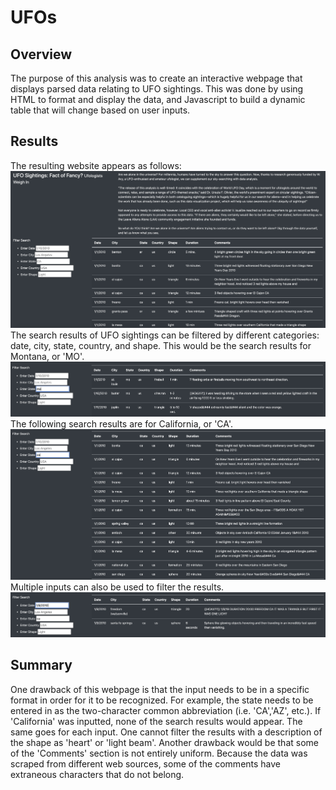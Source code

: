 # UFOs
## Overview
The purpose of this analysis was to create an interactive webpage that displays parsed data relating to UFO sightings. This was done by using HTML to format and display the data, and Javascript to build a dynamic table that will change based on user inputs. 
## Results
The resulting website appears as follows:
![txt](https://github.com/carrotdip/UFOs/blob/09e7c4ab40023e52f87eb8173f88dd8e447ee6d2/Screen%20Shot%202022-01-15%20at%205.01.38%20PM.png)\
The search results of UFO sightings can be filtered by different categories: date, city, state, country, and shape. This would be the search results for Montana, or 'MO'.
![mo](https://github.com/carrotdip/UFOs/blob/main/Screen%20Shot%202022-01-15%20at%205.01.53%20PM.png)\
The following search results are for California, or 'CA'.
![ca](https://github.com/carrotdip/UFOs/blob/main/Screen%20Shot%202022-01-15%20at%205.02.04%20PM.png)\
Multiple inputs can also be used to filter the results.
![both](https://github.com/carrotdip/UFOs/blob/main/Screen%20Shot%202022-01-15%20at%205.04.37%20PM.png)
## Summary
One drawback of this webpage is that the input needs to be in a specific format in order for it to be recognized. For example, the state needs to be entered in as the two-character common abbreviation (i.e. 'CA','AZ', etc.). If 'California' was inputted, none of the search results would appear. The same goes for each input. One cannot filter the results with a description of the shape as 'heart' or 'light beam'. 
Another drawback would be that some of the 'Comments' section is not entirely uniform. Because the data was scraped from different web sources, some of the comments have extraneous characters that do not belong. 
